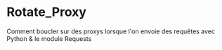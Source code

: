 # Rotate_Proxy
Comment boucler sur des proxys lorsque l'on envoie des requêtes avec Python &amp; le module Requests
